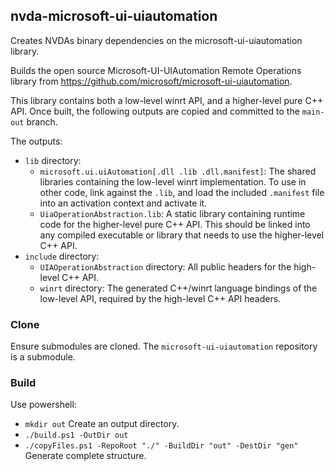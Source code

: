 ## nvda-microsoft-ui-uiautomation

Creates NVDAs binary dependencies on the microsoft-ui-uiautomation library.

Builds the open source Microsoft-UI-UIAutomation Remote Operations library from
https://github.com/microsoft/microsoft-ui-uiautomation.

This library contains both a low-level winrt API, and a higher-level pure C++ API.
Once built, the following outputs are copied and committed to the `main-out` branch.

The outputs:
* `lib` directory:
  * `microsoft.ui.uiAutomation[.dll .lib .dll.manifest]`:
    The shared libraries containing the low-level winrt implementation.
    To use in other code, link against the `.lib`, and load the included `.manifest` file into
    an activation context and activate it.
  * `UiaOperationAbstraction.lib`:
    A static library containing runtime code for the higher-level pure C++ API.
    This should be linked into any compiled executable or library that needs to use the
    higher-level C++ API.
* `include` directory:
  * `UIAOperationAbstraction` directory: All public headers for the high-level C++ API.
  * `winrt` directory: The generated C++/winrt language bindings of the low-level API,
    required by the high-level C++ API headers.

### Clone
Ensure submodules are cloned.
The `microsoft-ui-uiautomation` repository is a submodule.

### Build

Use powershell:
- `mkdir out` Create an output directory.
- `./build.ps1 -OutDir out`
- `./copyFiles.ps1 -RepoRoot "./" -BuildDir "out" -DestDir "gen"`  Generate complete structure.
